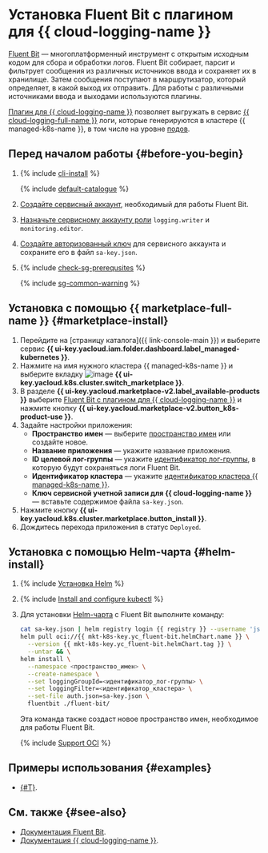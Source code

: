 # Установка Fluent Bit с плагином для {{ cloud-logging-name }}


[Fluent Bit](https://www.fluentbit.io/) — многоплатформенный инструмент с открытым исходным кодом для сбора и обработки логов. Fluent Bit собирает, парсит и фильтрует сообщения из различных источников ввода и сохраняет их в хранилище. Затем сообщения поступают в маршрутизатор, который определяет, в какой выход их отправить. Для работы с различными источниками ввода и выходами используются плагины.

[Плагин для {{ cloud-logging-name }}](/marketplace/products/yc/fluent-bit) позволяет выгружать в сервис [{{ cloud-logging-full-name }}](../../../logging/) логи, которые генерируются в кластере {{ managed-k8s-name }}, в том числе на уровне [подов](../../concepts/index.md#pod).

## Перед началом работы {#before-you-begin}

1. {% include [cli-install](../../../_includes/cli-install.md) %}

   {% include [default-catalogue](../../../_includes/default-catalogue.md) %}

1. [Создайте сервисный аккаунт](../../../iam/operations/sa/create.md), необходимый для работы Fluent Bit.
1. [Назначьте сервисному аккаунту роли](../../../iam/operations/sa/assign-role-for-sa.md) `logging.writer` и `monitoring.editor`.
1. [Создайте авторизованный ключ](../../../iam/operations/sa/create-access-key.md) для сервисного аккаунта и сохраните его в файл `sa-key.json`.

1. {% include [check-sg-prerequsites](../../../_includes/managed-kubernetes/security-groups/check-sg-prerequsites-lvl3.md) %}

    {% include [sg-common-warning](../../../_includes/managed-kubernetes/security-groups/sg-common-warning.md) %}

## Установка с помощью {{ marketplace-full-name }} {#marketplace-install}

1. Перейдите на [страницу каталога]({{ link-console-main }}) и выберите сервис **{{ ui-key.yacloud.iam.folder.dashboard.label_managed-kubernetes }}**.
1. Нажмите на имя нужного кластера {{ managed-k8s-name }} и выберите вкладку ![image](../../../_assets/console-icons/shopping-cart.svg) **{{ ui-key.yacloud.k8s.cluster.switch_marketplace }}**.
1. В разделе **{{ ui-key.yacloud.marketplace-v2.label_available-products }}** выберите [Fluent Bit с плагином для {{ cloud-logging-name }}](/marketplace/products/yc/fluent-bit) и нажмите кнопку **{{ ui-key.yacloud.marketplace-v2.button_k8s-product-use }}**.
1. Задайте настройки приложения:
   * **Пространство имен** — выберите [пространство имен](../../concepts/index.md#namespace) или создайте новое.
   * **Название приложения** — укажите название приложения.
   * **ID целевой лог-группы** — укажите [идентификатор лог-группы](../../../logging/operations/list.md), в которую будут сохраняться логи Fluent Bit.
   * **Идентификатор кластера** — укажите [идентификатор кластера {{ managed-k8s-name }}](../kubernetes-cluster/kubernetes-cluster-list.md).
   * **Ключ сервисной учетной записи для {{ cloud-logging-name }}** — вставьте содержимое файла `sa-key.json`.
1. Нажмите кнопку **{{ ui-key.yacloud.k8s.cluster.marketplace.button_install }}**.
1. Дождитесь перехода приложения в статус `Deployed`.

## Установка с помощью Helm-чарта {#helm-install}

1. {% include [Установка Helm](../../../_includes/managed-kubernetes/helm-install.md) %}
1. {% include [Install and configure kubectl](../../../_includes/managed-kubernetes/kubectl-install.md) %}
1. Для установки [Helm-чарта](https://helm.sh/docs/topics/charts/) с Fluent Bit выполните команду:

   ```bash
   cat sa-key.json | helm registry login {{ registry }} --username 'json_key' --password-stdin && \
   helm pull oci://{{ mkt-k8s-key.yc_fluent-bit.helmChart.name }} \
     --version {{ mkt-k8s-key.yc_fluent-bit.helmChart.tag }} \
     --untar && \
   helm install \
     --namespace <пространство_имен> \
     --create-namespace \
     --set loggingGroupId=<идентификатор_лог-группы> \
     --set loggingFilter=<идентификатор_кластера> \
     --set-file auth.json=sa-key.json \
     fluentbit ./fluent-bit/
   ```

   Эта команда также создаст новое пространство имен, необходимое для работы Fluent Bit.

   {% include [Support OCI](../../../_includes/managed-kubernetes/note-helm-experimental-oci.md) %}

## Примеры использования {#examples}

* [{#T}](../../tutorials/fluent-bit-logging.md).

## См. также {#see-also}

* [Документация Fluent Bit](https://docs.fluentbit.io/manual).
* [Документация {{ cloud-logging-name }}](../../../logging/).
